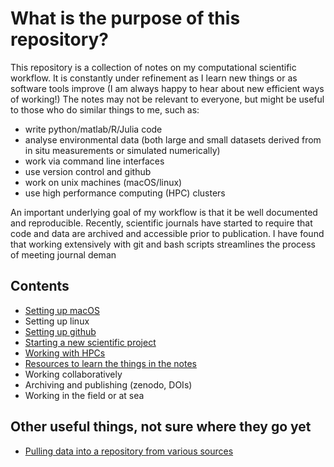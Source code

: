 # What is the purpose of this repository?

This repository is a collection of notes on my computational scientific workflow. It is constantly under refinement as I learn new things or as software tools improve (I am always happy to hear about new efficient ways of working!) The notes may not be relevant to everyone, but might be useful to those who do similar things to me, such as:

* write python/matlab/R/Julia code
* analyse environmental data (both large and small datasets derived from in situ measurements or simulated numerically)
* work via command line interfaces
* use version control and github
* work on unix machines (macOS/linux)
* use high performance computing (HPC) clusters

An important underlying goal of my workflow is that it be well documented and reproducible. Recently, scientific journals have started to require that code and data are archived and accessible prior to publication. I have found that working extensively with git and bash scripts streamlines the process of meeting journal deman

## Contents

* [Setting up macOS](macOS_setup.md)
* Setting up linux
* [Setting up github](github_setup.md)
* [Starting a new scientific project](scientific_projects.md)
* [Working with HPCs](HPC_clusters.md)
* [Resources to learn the things in the notes](learning_resources.md)
* Working collaboratively
* Archiving and publishing (zenodo, DOIs)
* Working in the field or at sea


## Other useful things, not sure where they go yet

* [Pulling data into a repository from various sources](get_snippets.md)